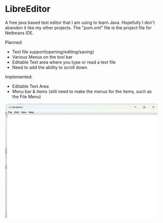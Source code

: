 # LibreEditor
A free java based text editor that I am using to learn Java.  Hopefully I don't abandon it like my other projects.
The "pom.xml" file is the project file for Netbeans IDE.

Planned:
+ Text file support(opening/editing/saving)
+ Various Menus on the tool bar
+ Editable Text area where you type or read a text file
+ Need to add the ability to scroll down.

Implemented:
+ Editable Text Area
+ Menu bar & items (still need to make the menus for the items, such as the File Menu)

![alt text](https://github.com/KyleRS2004/LibreEditor/blob/main/Screenshot%20(59).png)
